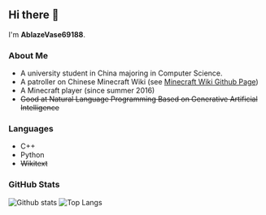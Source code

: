 ## Hi there 👋
I'm **AblazeVase69188**.

### About Me
* A university student in China majoring in Computer Science.
* A patroller on Chinese Minecraft Wiki (see [Minecraft Wiki Github Page](https://github.com/mc-wiki))
* A Minecraft player (since summer 2016)
* ~~Good at Natural Language Programming Based on Generative Artificial Intelligence~~

### Languages
* C++
* Python
* ~~Wikitext~~

### GitHub Stats
![Github stats](https://github-readme-stats.vercel.app/api?username=AblazeVase69188&show_icons=true&hide_title=true&count_private=true)
![Top Langs](https://github-readme-stats.vercel.app/api/top-langs/?username=AblazeVase69188&layout=compact)
